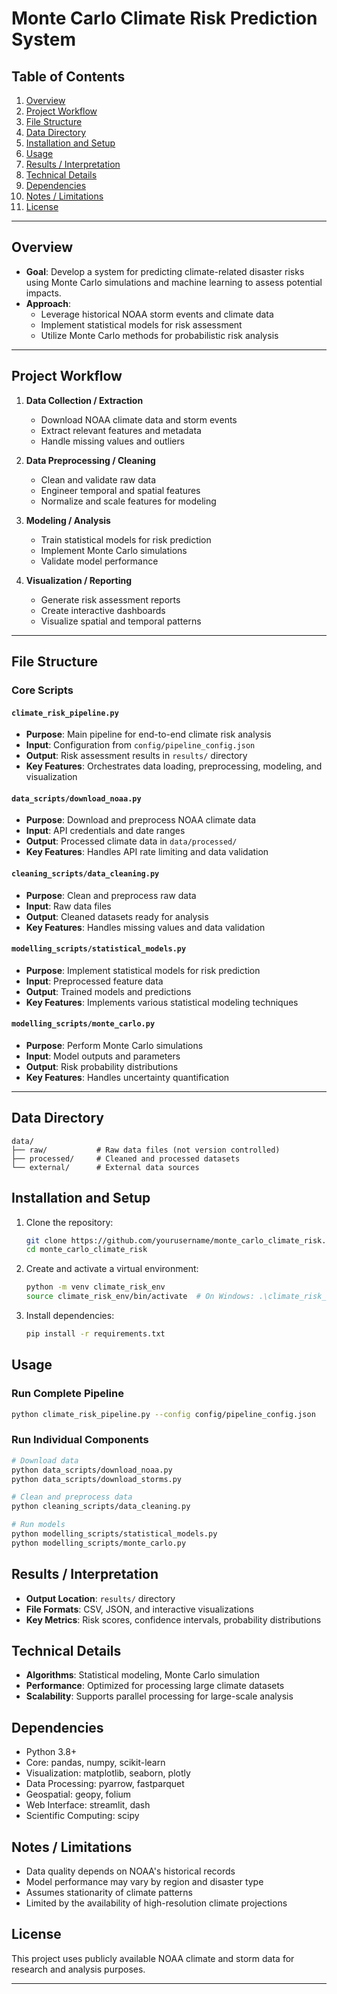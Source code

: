 # Monte Carlo Climate Risk Prediction System

## Table of Contents
1. [Overview](#overview)
2. [Project Workflow](#project-workflow)
3. [File Structure](#file-structure)
4. [Data Directory](#data-directory)
5. [Installation and Setup](#installation-and-setup)
6. [Usage](#usage)
7. [Results / Interpretation](#results--interpretation)
8. [Technical Details](#technical-details)
9. [Dependencies](#dependencies)
10. [Notes / Limitations](#notes--limitations)
11. [License](#license)

---

## Overview
* **Goal**: Develop a system for predicting climate-related disaster risks using Monte Carlo simulations and machine learning to assess potential impacts.
* **Approach**: 
  - Leverage historical NOAA storm events and climate data
  - Implement statistical models for risk assessment
  - Utilize Monte Carlo methods for probabilistic risk analysis

---

## Project Workflow

1. **Data Collection / Extraction**
   - Download NOAA climate data and storm events
   - Extract relevant features and metadata
   - Handle missing values and outliers

2. **Data Preprocessing / Cleaning**
   - Clean and validate raw data
   - Engineer temporal and spatial features
   - Normalize and scale features for modeling

3. **Modeling / Analysis**
   - Train statistical models for risk prediction
   - Implement Monte Carlo simulations
   - Validate model performance

4. **Visualization / Reporting**
   - Generate risk assessment reports
   - Create interactive dashboards
   - Visualize spatial and temporal patterns

---

## File Structure

### Core Scripts

#### `climate_risk_pipeline.py`
* **Purpose**: Main pipeline for end-to-end climate risk analysis
* **Input**: Configuration from `config/pipeline_config.json`
* **Output**: Risk assessment results in `results/` directory
* **Key Features**: Orchestrates data loading, preprocessing, modeling, and visualization

#### `data_scripts/download_noaa.py`
* **Purpose**: Download and preprocess NOAA climate data
* **Input**: API credentials and date ranges
* **Output**: Processed climate data in `data/processed/`
* **Key Features**: Handles API rate limiting and data validation

#### `cleaning_scripts/data_cleaning.py`
* **Purpose**: Clean and preprocess raw data
* **Input**: Raw data files
* **Output**: Cleaned datasets ready for analysis
* **Key Features**: Handles missing values and data validation

#### `modelling_scripts/statistical_models.py`
* **Purpose**: Implement statistical models for risk prediction
* **Input**: Preprocessed feature data
* **Output**: Trained models and predictions
* **Key Features**: Implements various statistical modeling techniques

#### `modelling_scripts/monte_carlo.py`
* **Purpose**: Perform Monte Carlo simulations
* **Input**: Model outputs and parameters
* **Output**: Risk probability distributions
* **Key Features**: Handles uncertainty quantification

---

## Data Directory

```
data/
├── raw/           # Raw data files (not version controlled)
├── processed/     # Cleaned and processed datasets
└── external/      # External data sources
```

## Installation and Setup

1. Clone the repository:
   ```bash
   git clone https://github.com/yourusername/monte_carlo_climate_risk.git
   cd monte_carlo_climate_risk
   ```

2. Create and activate a virtual environment:
   ```bash
   python -m venv climate_risk_env
   source climate_risk_env/bin/activate  # On Windows: .\climate_risk_env\Scripts\activate
   ```

3. Install dependencies:
   ```bash
   pip install -r requirements.txt
   ```

## Usage

### Run Complete Pipeline
```bash
python climate_risk_pipeline.py --config config/pipeline_config.json
```

### Run Individual Components
```bash
# Download data
python data_scripts/download_noaa.py
python data_scripts/download_storms.py

# Clean and preprocess data
python cleaning_scripts/data_cleaning.py

# Run models
python modelling_scripts/statistical_models.py
python modelling_scripts/monte_carlo.py
```

## Results / Interpretation

* **Output Location**: `results/` directory
* **File Formats**: CSV, JSON, and interactive visualizations
* **Key Metrics**: Risk scores, confidence intervals, probability distributions

## Technical Details

* **Algorithms**: Statistical modeling, Monte Carlo simulation
* **Performance**: Optimized for processing large climate datasets
* **Scalability**: Supports parallel processing for large-scale analysis

## Dependencies

* Python 3.8+
* Core: pandas, numpy, scikit-learn
* Visualization: matplotlib, seaborn, plotly
* Data Processing: pyarrow, fastparquet
* Geospatial: geopy, folium
* Web Interface: streamlit, dash
* Scientific Computing: scipy

## Notes / Limitations

* Data quality depends on NOAA's historical records
* Model performance may vary by region and disaster type
* Assumes stationarity of climate patterns
* Limited by the availability of high-resolution climate projections

## License

This project uses publicly available NOAA climate and storm data for research and analysis purposes.

---
